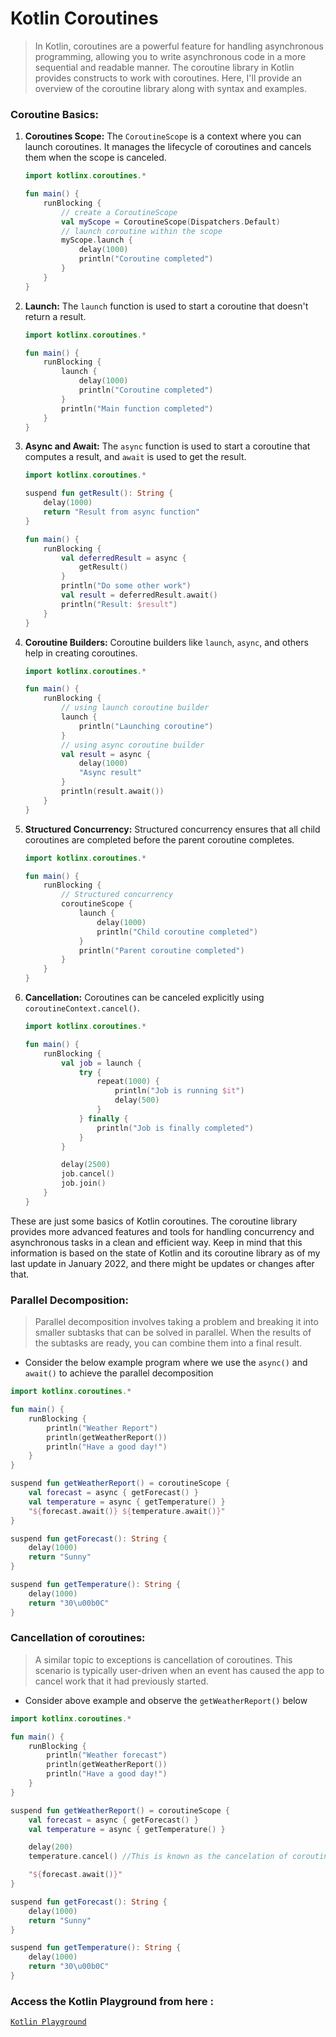 # Kotlin Coroutines
> In Kotlin, coroutines are a powerful feature for handling asynchronous programming, allowing you to write asynchronous code in a more sequential and readable manner. The coroutine library in Kotlin provides constructs to work with coroutines. Here, I'll provide an overview of the coroutine library along with syntax and examples.

### Coroutine Basics:

1. **Coroutines Scope:**
   The `CoroutineScope` is a context where you can launch coroutines. It manages the lifecycle of coroutines and cancels them when the scope is canceled.

   ```kotlin
   import kotlinx.coroutines.*

   fun main() {
       runBlocking {
           // create a CoroutineScope
           val myScope = CoroutineScope(Dispatchers.Default)
           // launch coroutine within the scope
           myScope.launch {
               delay(1000)
               println("Coroutine completed")
           }
       }
   }
   ```

2. **Launch:**
   The `launch` function is used to start a coroutine that doesn't return a result.

   ```kotlin
   import kotlinx.coroutines.*

   fun main() {
       runBlocking {
           launch {
               delay(1000)
               println("Coroutine completed")
           }
           println("Main function completed")
       }
   }
   ```

3. **Async and Await:**
   The `async` function is used to start a coroutine that computes a result, and `await` is used to get the result. 

   ```kotlin
   import kotlinx.coroutines.*

   suspend fun getResult(): String {
       delay(1000)
       return "Result from async function"
   }

   fun main() {
       runBlocking {
           val deferredResult = async {
               getResult()
           }
           println("Do some other work")
           val result = deferredResult.await()
           println("Result: $result")
       }
   }
   ```

4. **Coroutine Builders:**
   Coroutine builders like `launch`, `async`, and others help in creating coroutines.

   ```kotlin
   import kotlinx.coroutines.*

   fun main() {
       runBlocking {
           // using launch coroutine builder
           launch {
               println("Launching coroutine")
           }
           // using async coroutine builder
           val result = async {
               delay(1000)
               "Async result"
           }
           println(result.await())
       }
   }
   ```

5. **Structured Concurrency:**
   Structured concurrency ensures that all child coroutines are completed before the parent coroutine completes.

   ```kotlin
   import kotlinx.coroutines.*

   fun main() {
       runBlocking {
           // Structured concurrency
           coroutineScope {
               launch {
                   delay(1000)
                   println("Child coroutine completed")
               }
               println("Parent coroutine completed")
           }
       }
   }
   ```

6. **Cancellation:**
   Coroutines can be canceled explicitly using `coroutineContext.cancel()`.

   ```kotlin
   import kotlinx.coroutines.*

   fun main() {
       runBlocking {
           val job = launch {
               try {
                   repeat(1000) {
                       println("Job is running $it")
                       delay(500)
                   }
               } finally {
                   println("Job is finally completed")
               }
           }

           delay(2500)
           job.cancel()
           job.join()
       }
   }
   ```
   
These are just some basics of Kotlin coroutines. The coroutine library provides more advanced features and tools for handling concurrency and asynchronous tasks in a clean and efficient way. Keep in mind that this information is based on the state of Kotlin and its coroutine library as of my last update in January 2022, and there might be updates or changes after that.

### Parallel Decomposition: 
> Parallel decomposition involves taking a problem and breaking it into smaller subtasks that can be solved in parallel. When the results of the subtasks are ready, you can combine them into a final result.
- Consider the below example program where we use the `async()` and `await()` to achieve the parallel decomposition
```kotlin
import kotlinx.coroutines.*

fun main() {
    runBlocking {
        println("Weather Report")
        println(getWeatherReport())
        println("Have a good day!")
    }
}

suspend fun getWeatherReport() = coroutineScope {
    val forecast = async { getForecast() }
    val temperature = async { getTemperature() }
    "${forecast.await()} ${temperature.await()}"
}

suspend fun getForecast(): String {
    delay(1000)
    return "Sunny"
}

suspend fun getTemperature(): String {
    delay(1000)
    return "30\u00b0C"
}
```
### Cancellation of coroutines:
> A similar topic to exceptions is cancellation of coroutines. This scenario is typically user-driven when an event has caused the app to cancel work that it had previously started.
- Consider above example and observe the `getWeatherReport()` below
```kotlin
import kotlinx.coroutines.*

fun main() {
    runBlocking {
        println("Weather forecast")
        println(getWeatherReport())
        println("Have a good day!")
    }
}

suspend fun getWeatherReport() = coroutineScope {
    val forecast = async { getForecast() }
    val temperature = async { getTemperature() }

    delay(200)
    temperature.cancel() //This is known as the cancelation of coroutine

    "${forecast.await()}"
}

suspend fun getForecast(): String {
    delay(1000)
    return "Sunny"
}

suspend fun getTemperature(): String {
    delay(1000)
    return "30\u00b0C"
}
```

### Access the Kotlin Playground from here : 
[`Kotlin Playground`](https://developer.android.com/training/kotlinplayground)
